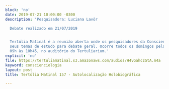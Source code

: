 ```yaml
---
block: 'no'
date: 2019-07-21 10:00:00 -0300
description: 'Pesquisadora: Luciana Lavôr

  Debate realizado em 21/07/2019


  Tertúlia Matinal é a reunião aberta onde os pesquisadores da Conscienciologia apresentam
  seus temas de estudo para debate geral. Ocorre todos os domingos pela manhã, das
  09h às 10h45, no auditório do Tertuliarium.'
explicit: 'no'
file: https://tertuliamatinal.s3.amazonaws.com/audios/H4vGahczGtA.m4a
keyword: conscienciologia
layout: post
title: Tertúlia Matinal 157 - Autolocalização Holobiográfica

---
```

